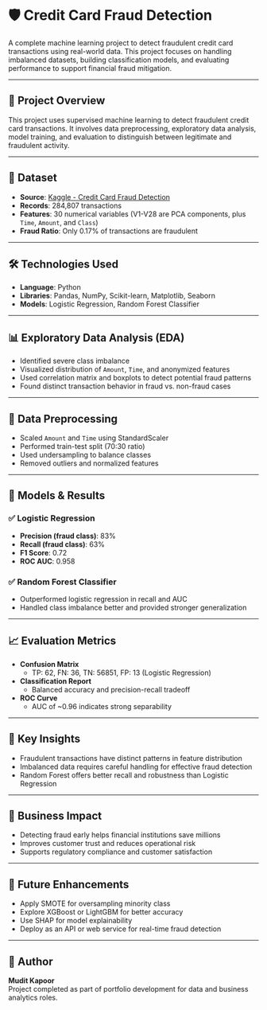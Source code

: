 # 🛡️ Credit Card Fraud Detection

A complete machine learning project to detect fraudulent credit card transactions using real-world data. This project focuses on handling imbalanced datasets, building classification models, and evaluating performance to support financial fraud mitigation.

---

## 📌 Project Overview

This project uses supervised machine learning to detect fraudulent credit card transactions. It involves data preprocessing, exploratory data analysis, model training, and evaluation to distinguish between legitimate and fraudulent activity.

---

## 📂 Dataset

- **Source**: [Kaggle - Credit Card Fraud Detection](https://www.kaggle.com/datasets/mlg-ulb/creditcardfraud)
- **Records**: 284,807 transactions
- **Features**: 30 numerical variables (V1-V28 are PCA components, plus `Time`, `Amount`, and `Class`)
- **Fraud Ratio**: Only 0.17% of transactions are fraudulent

---

## 🛠️ Technologies Used

- **Language**: Python
- **Libraries**: Pandas, NumPy, Scikit-learn, Matplotlib, Seaborn
- **Models**: Logistic Regression, Random Forest Classifier

---

## 📊 Exploratory Data Analysis (EDA)

- Identified severe class imbalance
- Visualized distribution of `Amount`, `Time`, and anonymized features
- Used correlation matrix and boxplots to detect potential fraud patterns
- Found distinct transaction behavior in fraud vs. non-fraud cases

---

## 🔧 Data Preprocessing

- Scaled `Amount` and `Time` using StandardScaler
- Performed train-test split (70:30 ratio)
- Used undersampling to balance classes
- Removed outliers and normalized features

---

## 🤖 Models & Results

### ✅ Logistic Regression
- **Precision (fraud class)**: 83%
- **Recall (fraud class)**: 63%
- **F1 Score**: 0.72
- **ROC AUC**: 0.958

### ✅ Random Forest Classifier
- Outperformed logistic regression in recall and AUC
- Handled class imbalance better and provided stronger generalization

---

## 📈 Evaluation Metrics

- **Confusion Matrix**  
  - TP: 62, FN: 36, TN: 56851, FP: 13 (Logistic Regression)
- **Classification Report**  
  - Balanced accuracy and precision-recall tradeoff
- **ROC Curve**  
  - AUC of ~0.96 indicates strong separability

---

## 📌 Key Insights

- Fraudulent transactions have distinct patterns in feature distribution
- Imbalanced data requires careful handling for effective fraud detection
- Random Forest offers better recall and robustness than Logistic Regression

---

## 💼 Business Impact

- Detecting fraud early helps financial institutions save millions
- Improves customer trust and reduces operational risk
- Supports regulatory compliance and customer satisfaction

---

## 🔮 Future Enhancements

- Apply SMOTE for oversampling minority class
- Explore XGBoost or LightGBM for better accuracy
- Use SHAP for model explainability
- Deploy as an API or web service for real-time fraud detection

---

## 🧠 Author

**Mudit Kapoor**  
Project completed as part of portfolio development for data and business analytics roles.

